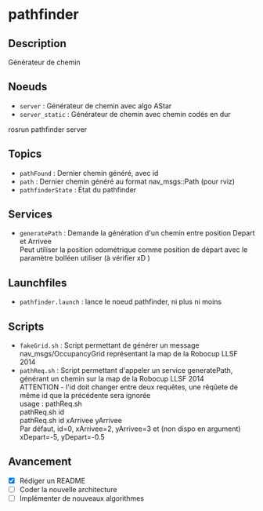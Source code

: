 pathfinder
==========

Description
-----------
Générateur de chemin

Noeuds
------
* `server` : Générateur de chemin avec algo AStar
* `server_static` : Générateur de chemin avec chemin codés en dur

rosrun pathfinder server  

Topics
------
* `pathFound` : Dernier chemin généré, avec id
* `path` : Dernier chemin généré au format nav_msgs::Path (pour rviz)
* `pathfinderState` : État du pathfinder

Services
--------
* `generatePath` : Demande la génération d'un chemin entre position Depart et Arrivee  
Peut utiliser la position odométrique comme position de départ avec le paramètre bolléen utiliser (à vérifier xD )

Launchfiles
-----------
* `pathfinder.launch` : lance le noeud pathfinder, ni plus ni moins

Scripts
-------
* `fakeGrid.sh` : Script permettant de générer un message nav_msgs/OccupancyGrid représentant la map de la Robocup LLSF 2014
* `pathReq.sh` :  Script permettant d'appeler un service generatePath, générant un chemin sur la map de la Robocup LLSF 2014  
ATTENTION - l'id doit changer entre deux requêtes, une rêqûete de même id que la précédente sera ignorée  
usage : pathReq.sh  
	pathReq.sh id  
	pathReq.sh id xArrivee yArrivee  
Par défaut, id=0, xArrivee=2, yArrivee=3 et (non dispo en argument) xDepart=-5, yDepart=-0.5  

Avancement
----------
* [x] Rédiger un README  
* [ ] Coder la nouvelle architecture
* [ ] Implémenter de nouveaux algorithmes

